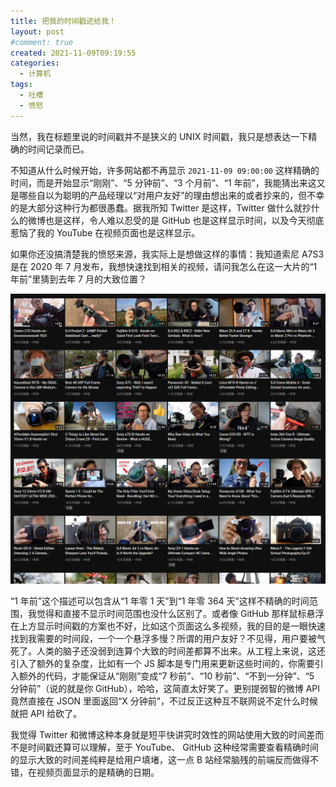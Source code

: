 ```yaml
---
title: 把我的时间戳还给我！
layout: post
#comment: true
created: 2021-11-09T09:19:55
categories:
  - 计算机
tags:
  - 吐槽
  - 愤怒
---
```

当然，我在标题里说的时间戳并不是狭义的 UNIX 时间戳，我只是想表达一下精确的时间记录而已。

不知道从什么时候开始，许多网站都不再显示 `2021-11-09 09:00:00` 这样精确的时间，而是开始显示“刚刚”、“5 分钟前”、“3 个月前”、“1 年前”，我能猜出来这又是哪些自以为聪明的产品经理以“对用户友好”的理由想出来的或者抄来的，但不幸的是大部分这种行为都很愚蠢。据我所知 Twitter 是这样，Twitter 做什么就抄什么的微博也是这样，令人难以忍受的是 GitHub 也是这样显示时间，以及今天彻底惹恼了我的 YouTube 在视频页面也是这样显示。

<!--more-->

如果你还没搞清楚我的愤怒来源，我实际上是想做这样的事情：我知道索尼 A7S3 是在 2020 年 7 月发布，我想快速找到相关的视频，请问我怎么在这一大片的“1 年前”里猜到去年 7 月的大致位置？

![全都是 1 年前](./1.png)

“1 年前”这个描述可以包含从“1 年零 1 天”到“1 年零 364 天”这样不精确的时间范围，我觉得和直接不显示时间范围也没什么区别了。或者像 GitHub 那样鼠标悬浮在上方显示时间戳的方案也不好，比如这个页面这么多视频，我的目的是一眼快速找到我需要的时间段，一个一个悬浮多慢？所谓的用户友好？不见得，用户要被气死了。人类的脑子还没弱到连算个大致的时间差都算不出来。从工程上来说，这还引入了额外的复杂度，比如有一个 JS 脚本是专门用来更新这些时间的，你需要引入额外的代码，才能保证从“刚刚”变成“7 秒前”、“10 秒前”、“不到一分钟”、“5 分钟前”（说的就是你 GitHub），哈哈，这简直太好笑了。更别提弱智的微博 API 竟然直接在 JSON 里面返回“X 分钟前”，不过反正这种互不联网说不定什么时候就把 API 给砍了。

我觉得 Twitter 和微博这种本身就是短平快讲究时效性的网站使用大致的时间差而不是时间戳还算可以理解，至于 YouTube、 GitHub 这种经常需要查看精确时间的显示大致的时间差纯粹是给用户填堵，这一点 B 站经常脑残的前端反而做得不错，在视频页面显示的是精确的日期。

